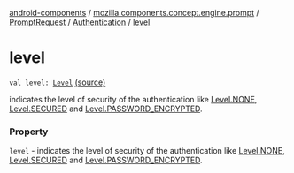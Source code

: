 [android-components](../../../index.md) / [mozilla.components.concept.engine.prompt](../../index.md) / [PromptRequest](../index.md) / [Authentication](index.md) / [level](./level.md)

# level

`val level: `[`Level`](-level/index.md) [(source)](https://github.com/mozilla-mobile/android-components/blob/master/components/concept/engine/src/main/java/mozilla/components/concept/engine/prompt/PromptRequest.kt#L177)

indicates the level of security of the authentication like [Level.NONE](-level/-n-o-n-e.md),
[Level.SECURED](-level/-s-e-c-u-r-e-d.md) and [Level.PASSWORD_ENCRYPTED](-level/-p-a-s-s-w-o-r-d_-e-n-c-r-y-p-t-e-d.md).

### Property

`level` - indicates the level of security of the authentication like [Level.NONE](-level/-n-o-n-e.md),
[Level.SECURED](-level/-s-e-c-u-r-e-d.md) and [Level.PASSWORD_ENCRYPTED](-level/-p-a-s-s-w-o-r-d_-e-n-c-r-y-p-t-e-d.md).